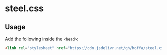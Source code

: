 # steel.css

## Usage

Add the following inside the `<head>`:

```html
<link rel="stylesheet" href="https://cdn.jsdelivr.net/gh/hoffa/steel.css/steel.css">
```
